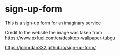 # sign-up-form
This is a sign-up form for an imaginary service

Credit to the website the image was taken from https://www.pxfuel.com/en/desktop-wallpaper-tubgu

https://joriordan332.github.io/sign-up-form/
